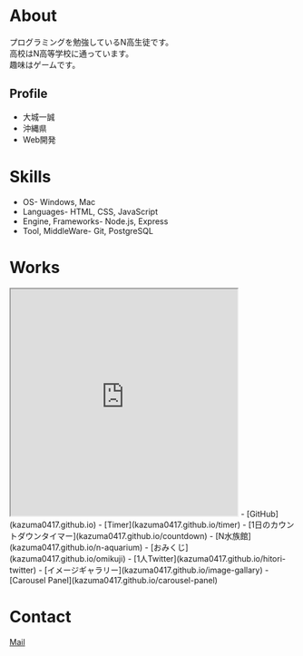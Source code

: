 # About

プログラミングを勉強しているN高生徒です。  
高校はN高等学校に通っています。  
趣味はゲームです。  

## Profile
- 大城一誠
- 沖縄県
- Web開発

# Skills
- OS- Windows, Mac
- Languages- HTML, CSS, JavaScript
- Engine, Frameworks- Node.js, Express
- Tool, MiddleWare- Git, PostgreSQL

# Works
<iframe src="https://openprocessing.org/sketch/1369717/embed/" width="400" height="400"></iframe>
- [GitHub](kazuma0417.github.io)
- [Timer](kazuma0417.github.io/timer)
- [1日のカウントダウンタイマー](kazuma0417.github.io/countdown)
- [N水族館](kazuma0417.github.io/n-aquarium)
- [おみくじ](kazuma0417.github.io/omikuji)
- [1人Twitter](kazuma0417.github.io/hitori-twitter)
- [イメージギャラリー](kazuma0417.github.io/image-gallary)
- [Carousel Panel](kazuma0417.github.io/carousel-panel)

# Contact
[Mail](mailto:kazuma_20n4100016@nnn.ed.jp)
